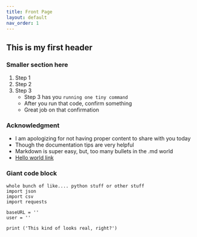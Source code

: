 ```yaml
---
title: Front Page
layout: default
nav_order: 1
---
```



## This is my first header

### Smaller section here
1. Step 1
2. Step 2
3. Step 3
    - Step 3 has you `running one tiny command`
    - After you run that code, confirm something
    - Great job on that confirmation


### Acknowledgment
- I am apologizing for not having proper content to share with you today
- Though the documentation tips are very helpful
- Markdown is super easy, but, too many bullets in the .md world
- [Hello world link](google.com)



### Giant code block

```
whole bunch of like.... python stuff or other stuff
import json
import csv
import requests

baseURL = ''
user = ''

print ('This kind of looks real, right?')
```
